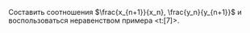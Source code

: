 Составить соотношения $\frac{x_{n+1}}{x_n}, \frac{y_n}{y_{n+1}}$ и воспользоваться неравенством примера <t:[7]>.